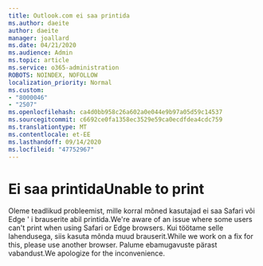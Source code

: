 ```yaml
---
title: Outlook.com ei saa printida
ms.author: daeite
author: daeite
manager: joallard
ms.date: 04/21/2020
ms.audience: Admin
ms.topic: article
ms.service: o365-administration
ROBOTS: NOINDEX, NOFOLLOW
localization_priority: Normal
ms.custom:
- "8000046"
- "2507"
ms.openlocfilehash: ca4d0bb958c26a602a0e044e9b97a05d59c14537
ms.sourcegitcommit: c6692ce0fa1358ec3529e59ca0ecdfdea4cdc759
ms.translationtype: MT
ms.contentlocale: et-EE
ms.lasthandoff: 09/14/2020
ms.locfileid: "47752967"
---
```

# <a name="unable-to-print"></a><span data-ttu-id="af83a-102">Ei saa printida</span><span class="sxs-lookup"><span data-stu-id="af83a-102">Unable to print</span></span>

<span data-ttu-id="af83a-103">Oleme teadlikud probleemist, mille korral mõned kasutajad ei saa Safari või Edge ' i brauserite abil printida.</span><span class="sxs-lookup"><span data-stu-id="af83a-103">We're aware of an issue where some users can't print when using Safari or Edge browsers.</span></span> <span data-ttu-id="af83a-104">Kui töötame selle lahendusega, siis kasuta mõnda muud brauserit.</span><span class="sxs-lookup"><span data-stu-id="af83a-104">While we work on a fix for this, please use another browser.</span></span> <span data-ttu-id="af83a-105">Palume ebamugavuste pärast vabandust.</span><span class="sxs-lookup"><span data-stu-id="af83a-105">We apologize for the inconvenience.</span></span>